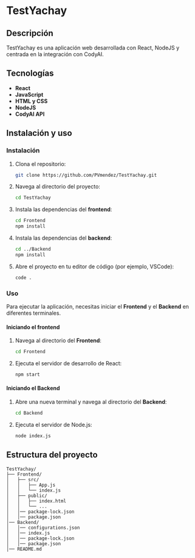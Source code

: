 # TestYachay

## Descripción

TestYachay es una aplicación web desarrollada con React, NodeJS y centrada en la integración con CodyAI.

## Tecnologías

- **React**
- **JavaScript**
- **HTML y CSS**
- **NodeJS**
- **CodyAI API**

## Instalación y uso

### Instalación

1. Clona el repositorio:

    ```bash
    git clone https://github.com/PVmendez/TestYachay.git
    ```

2. Navega al directorio del proyecto:

    ```bash
    cd TestYachay
    ```

3. Instala las dependencias del **frontend**:

    ```bash
    cd Frontend
    npm install
    ```

4. Instala las dependencias del **backend**:

    ```bash
    cd ../Backend
    npm install
    ```

5. Abre el proyecto en tu editor de código (por ejemplo, VSCode):

    ```bash
    code .
    ```

### Uso

Para ejecutar la aplicación, necesitas iniciar el **Frontend** y el **Backend** en diferentes terminales.

#### Iniciando el frontend

1. Navega al directorio del **Frontend**:

    ```bash
    cd Frontend
    ```

2. Ejecuta el servidor de desarrollo de React:

    ```bash
    npm start
    ```

#### Iniciando el Backend

1. Abre una nueva terminal y navega al directorio del **Backend**:

    ```bash
    cd Backend
    ```

2. Ejecuta el servidor de Node.js:

    ```bash
    node index.js
    ```

## Estructura del proyecto

```plaintext
TestYachay/
├── Frontend/
│   ├── src/
│   │   ├── App.js
│   │   └── index.js
│   ├── public/
│   │   ├── index.html
│   │   └── ...
│   │── package-lock.json
│   │── package.json
│── Backend/
│   │── configurations.json
│   │── index.js
│   │── package-lock.json
│   │── package.json
│── README.md